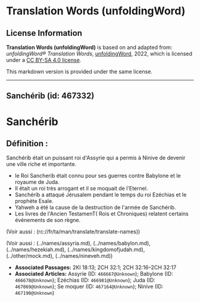 # Translation Words (unfoldingWord)

## License Information

**Translation Words (unfoldingWord)** is based on and adapted from: _unfoldingWord® Translation Words_, [unfoldingWord](https://unfoldingword.org/utw), 2022, which is licensed under a [CC BY-SA 4.0 license](https://creativecommons.org/licenses/by-sa/4.0/legalcode.en).

This markdown version is provided under the same license.



--------------------------------

## Sanchérib (id: 467332)

Sanchérib
=========

Définition :
------------

Sanchérib était un puissant roi d'Assyrie qui a permis à Ninive de devenir une ville riche et importante.

* le Roi Sancherib était connu pour ses guerres contre Babylone et le royaume de Juda.
* Il était un roi très arrogant et il se moquait de l'Eternel.
* Sanchérib a attaqué Jérusalem pendant le temps du roi Ezéchias et le prophète Esaïe.
* Yahweh a été la cause de la destruction de l'armée de Sanchérib.
* Les livres de l'Ancien TestamenT( Rois et Chroniques) relatent certains événements de son règne.

(Voir aussi : (rc://fr/ta/man/translate/translate\-names))

(Voir aussi : (../names/assyria.md), (../names/babylon.md), (../names/hezekiah.md), (../names/kingdomofjudah.md), (../other/mock.md), (../names/nineveh.md))

* **Associated Passages:** 2KI 18:13; 2CH 32:1; 2CH 32:16–2CH 32:17
* **Associated Articles:** Assyrie (ID: `466667@Unknown`); Babylone (ID: `466678@Unknown`); Ezéchias (ID: `466981@Unknown`); Juda (ID: `467069@Unknown`); Se moquer (ID: `467164@Unknown`); Ninive (ID: `467190@Unknown`)

